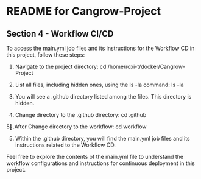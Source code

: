 # README for Cangrow-Project

## Section 4 - Workflow CI/CD

To access the main.yml job files and its instructions for the Workflow CD in this project, follow these steps:

1. Navigate to the project directory:
cd /home/roxi-t/docker/Cangrow-Project


2. List all files, including hidden ones, using the ls -la command:
ls -la


3. You will see a .github directory listed among the files. This directory is hidden.

4. Change directory to the .github directory:
cd .github

5.َAfter Change directory to the workflow:
cd workflow

5. Within the .github directory, you will find the main.yml job files and its instructions related to the Workflow CD.

Feel free to explore the contents of the main.yml file to understand the workflow configurations and instructions for continuous deployment in this project.
